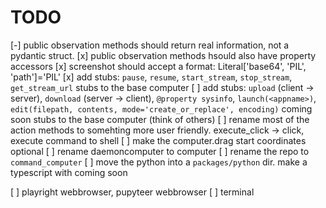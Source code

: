 # TODO

[-] public observation methods should return real information, not a pydantic struct.
[x] public observation methods hsould also have property accessors
[x] screenshot should accept a format: Literal['base64', 'PIL', 'path']='PIL'
[x] add stubs: `pause`, `resume`, `start_stream`, `stop_stream`, `get_stream_url` stubs to the base computer
[ ] add stubs: `upload` (client -> server), `download` (server -> client), `@property sysinfo`, `launch(<appname>)`, `edit(filepath, contents, mode='create_or_replace', encoding)` coming soon stubs to the base computer (think of others)
[ ] rename most of the action methods to somehting more user friendly. execute_click -> click, execute command to shell
[ ] make the computer.drag start coordinates optional
[ ] rename daemoncomputer to computer
[ ] rename the repo to `command_computer`
[ ] move the python into a `packages/python` dir. make a typescript with coming soon

[ ] playright webbrowser, pupyteer webbrowser
[ ] terminal

